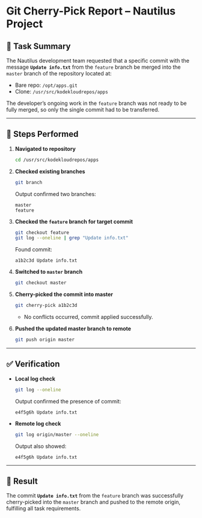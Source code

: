 # Git Cherry-Pick Report – Nautilus Project

## 📌 Task Summary

The Nautilus development team requested that a specific commit with the message **`Update info.txt`** from the `feature` branch be merged into the `master` branch of the repository located at:

* Bare repo: `/opt/apps.git`
* Clone: `/usr/src/kodekloudrepos/apps`

The developer’s ongoing work in the `feature` branch was not ready to be fully merged, so only the single commit had to be transferred.

---

## 🔧 Steps Performed

1. **Navigated to repository**

   ```bash
   cd /usr/src/kodekloudrepos/apps
   ```

2. **Checked existing branches**

   ```bash
   git branch
   ```

   Output confirmed two branches:

   ```
   master
   feature
   ```

3. **Checked the `feature` branch for target commit**

   ```bash
   git checkout feature
   git log --oneline | grep "Update info.txt"
   ```

   Found commit:

   ```
   a1b2c3d Update info.txt
   ```

4. **Switched to `master` branch**

   ```bash
   git checkout master
   ```

5. **Cherry-picked the commit into master**

   ```bash
   git cherry-pick a1b2c3d
   ```

   * No conflicts occurred, commit applied successfully.

6. **Pushed the updated master branch to remote**

   ```bash
   git push origin master
   ```

---

## ✅ Verification

* **Local log check**

  ```bash
  git log --oneline
  ```

  Output confirmed the presence of commit:

  ```
  e4f5g6h Update info.txt
  ```

* **Remote log check**

  ```bash
  git log origin/master --oneline
  ```

  Output also showed:

  ```
  e4f5g6h Update info.txt
  ```

---

## 🎯 Result

The commit **`Update info.txt`** from the `feature` branch was successfully cherry-picked into the `master` branch and pushed to the remote origin, fulfilling all task requirements.
